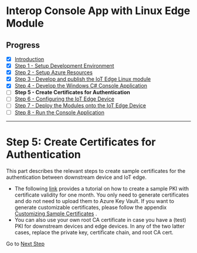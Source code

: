 # Interop Console App with Linux Edge Module
## Progress

- [x] [Introduction](../README.md)  
- [x] [Step 1 - Setup Development Environment](./Setup%20Development%20Environment.MD)   
- [x] [Step 2 - Setup Azure Resources](./Setup%20Azure%20Resources.MD)  
- [x] [Step 3 - Develop and publish the IoT Edge Linux module](./Develop%20and%20publish%20the%20IoT%20edge%20Linux%20module.MD)  
- [x] [Step 4 - Develop the Windows C# Console Application](./Develop%20the%20Windows%20C%23%20Console%20Application.MD)  
- [ ] **Step 5 - Create Certificates for Authentication**  
- [ ] [Step 6 - Configuring the IoT Edge Device](./Configuring%20the%20IoT%20Edge%20Device.MD)  
- [ ] [Step 7 - Deploy the Modules onto the IoT Edge Device](./Deploy%20the%20Modules%20onto%20the%20IoT%20Edge%20Device.MD)  
- [ ] [Step 8 - Run the Console Application](./Run%20the%20Console%20Application.MD)  
---
# Step 5: Create Certificates for Authentication
This part describes the relevant steps to create sample certificates for the authentication between downstream device and IoT edge.
*   The following [link](https://docs.microsoft.com/azure/iot-edge/tutorial-machine-learning-edge-05-configure-edge-device#create-certificates) provides a tutorial on how to create a sample PKI with certificate validity for one month. You only need to generate certificates and do not need to upload them to Azure Key Vault. If you want to generate customizable certificates, please follow the appendix [Customizing Sample Certificates](#_Customizing_Sample_Certificates) .
*   You can also use your own root CA certificate in case you have a (test) PKI for downstream devices and edge devices. In any of the two latter cases, replace the private key, certificate chain, and root CA cert.

Go to [Next Step](./Configuring%20the%20IoT%20Edge%20Device.MD)  
